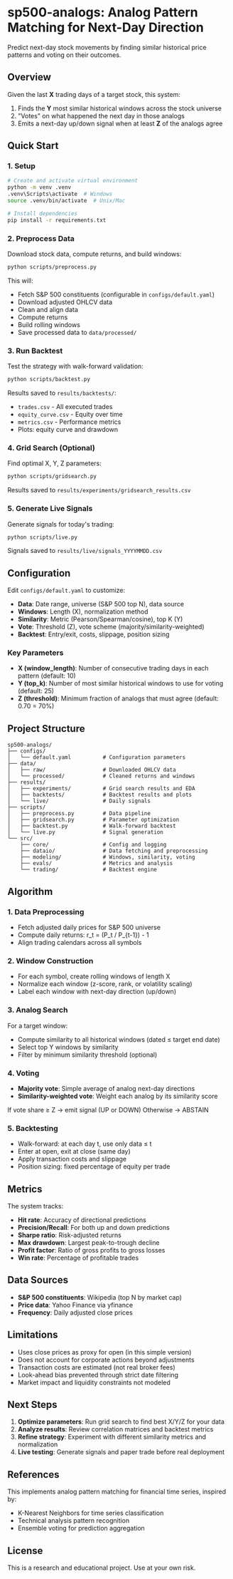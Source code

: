 # sp500-analogs: Analog Pattern Matching for Next-Day Direction

Predict next-day stock movements by finding similar historical price patterns and voting on their outcomes.

## Overview

Given the last **X** trading days of a target stock, this system:
1. Finds the **Y** most similar historical windows across the stock universe
2. "Votes" on what happened the next day in those analogs
3. Emits a next-day up/down signal when at least **Z** of the analogs agree

## Quick Start

### 1. Setup

```bash
# Create and activate virtual environment
python -m venv .venv
.venv\Scripts\activate  # Windows
source .venv/bin/activate  # Unix/Mac

# Install dependencies
pip install -r requirements.txt
```

### 2. Preprocess Data

Download stock data, compute returns, and build windows:

```bash
python scripts/preprocess.py
```

This will:
- Fetch S&P 500 constituents (configurable in `configs/default.yaml`)
- Download adjusted OHLCV data
- Clean and align data
- Compute returns
- Build rolling windows
- Save processed data to `data/processed/`

### 3. Run Backtest

Test the strategy with walk-forward validation:

```bash
python scripts/backtest.py
```

Results saved to `results/backtests/`:
- `trades.csv` - All executed trades
- `equity_curve.csv` - Equity over time
- `metrics.csv` - Performance metrics
- Plots: equity curve and drawdown

### 4. Grid Search (Optional)

Find optimal X, Y, Z parameters:

```bash
python scripts/gridsearch.py
```

Results saved to `results/experiments/gridsearch_results.csv`

### 5. Generate Live Signals

Generate signals for today's trading:

```bash
python scripts/live.py
```

Signals saved to `results/live/signals_YYYYMMDD.csv`

## Configuration

Edit `configs/default.yaml` to customize:

- **Data**: Date range, universe (S&P 500 top N), data source
- **Windows**: Length (X), normalization method
- **Similarity**: Metric (Pearson/Spearman/cosine), top K (Y)
- **Vote**: Threshold (Z), vote scheme (majority/similarity-weighted)
- **Backtest**: Entry/exit, costs, slippage, position sizing

### Key Parameters

- **X (window_length)**: Number of consecutive trading days in each pattern (default: 10)
- **Y (top_k)**: Number of most similar historical windows to use for voting (default: 25)
- **Z (threshold)**: Minimum fraction of analogs that must agree (default: 0.70 = 70%)

## Project Structure

```
sp500-analogs/
├── configs/
│   └── default.yaml          # Configuration parameters
├── data/
│   ├── raw/                  # Downloaded OHLCV data
│   └── processed/            # Cleaned returns and windows
├── results/
│   ├── experiments/          # Grid search results and EDA
│   ├── backtests/            # Backtest results and plots
│   └── live/                 # Daily signals
├── scripts/
│   ├── preprocess.py         # Data pipeline
│   ├── gridsearch.py         # Parameter optimization
│   ├── backtest.py           # Walk-forward backtest
│   └── live.py               # Signal generation
└── src/
    ├── core/                 # Config and logging
    ├── dataio/               # Data fetching and preprocessing
    ├── modeling/             # Windows, similarity, voting
    ├── evals/                # Metrics and analysis
    └── trading/              # Backtest engine
```

## Algorithm

### 1. Data Preprocessing

- Fetch adjusted daily prices for S&P 500 universe
- Compute daily returns: r_t = (P_t / P_{t-1}) - 1
- Align trading calendars across all symbols

### 2. Window Construction

- For each symbol, create rolling windows of length X
- Normalize each window (z-score, rank, or volatility scaling)
- Label each window with next-day direction (up/down)

### 3. Analog Search

For a target window:
- Compute similarity to all historical windows (dated ≤ target end date)
- Select top Y windows by similarity
- Filter by minimum similarity threshold (optional)

### 4. Voting

- **Majority vote**: Simple average of analog next-day directions
- **Similarity-weighted vote**: Weight each analog by its similarity score

If vote share ≥ Z → emit signal (UP or DOWN)
Otherwise → ABSTAIN

### 5. Backtesting

- Walk-forward: at each day t, use only data ≤ t
- Enter at open, exit at close (same day)
- Apply transaction costs and slippage
- Position sizing: fixed percentage of equity per trade

## Metrics

The system tracks:
- **Hit rate**: Accuracy of directional predictions
- **Precision/Recall**: For both up and down predictions
- **Sharpe ratio**: Risk-adjusted returns
- **Max drawdown**: Largest peak-to-trough decline
- **Profit factor**: Ratio of gross profits to gross losses
- **Win rate**: Percentage of profitable trades

## Data Sources

- **S&P 500 constituents**: Wikipedia (top N by market cap)
- **Price data**: Yahoo Finance via yfinance
- **Frequency**: Daily adjusted close prices

## Limitations

- Uses close prices as proxy for open (in this simple version)
- Does not account for corporate actions beyond adjustments
- Transaction costs are estimated (not real broker fees)
- Look-ahead bias prevented through strict date filtering
- Market impact and liquidity constraints not modeled

## Next Steps

1. **Optimize parameters**: Run grid search to find best X/Y/Z for your data
2. **Analyze results**: Review correlation matrices and backtest metrics
3. **Refine strategy**: Experiment with different similarity metrics and normalization
4. **Live testing**: Generate signals and paper trade before real deployment

## References

This implements analog pattern matching for financial time series, inspired by:
- K-Nearest Neighbors for time series classification
- Technical analysis pattern recognition
- Ensemble voting for prediction aggregation

## License

This is a research and educational project. Use at your own risk.
